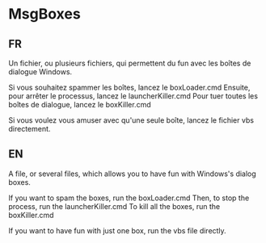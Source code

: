 # MsgBoxes

## FR

Un fichier, ou plusieurs fichiers, qui permettent du fun avec les boîtes de dialogue Windows.

Si vous souhaitez spammer les boîtes, lancez le boxLoader.cmd
Ensuite, pour arrêter le processus, lancez le launcherKiller.cmd
Pour tuer toutes les boîtes de dialogue, lancez le boxKiller.cmd

Si vous voulez vous amuser avec qu'une seule boîte, lancez le fichier vbs directement.

## EN

A file, or several files, which allows you to have fun with Windows's dialog boxes.

If you want to spam the boxes, run the boxLoader.cmd
Then, to stop the process, run the launcherKiller.cmd
To kill all the boxes, run the boxKiller.cmd

If you want to have fun with just one box, run the vbs file directly.
